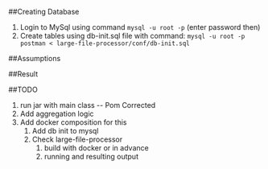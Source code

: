 ##Creating Database
1. Login to MySql using command `mysql -u root -p` (enter password then)
2. Create tables using db-init.sql file with command: `mysql -u root -p postman < large-file-processor/conf/db-init.sql`



##Assumptions


##Result


##TODO
1. run jar with main class -- Pom Corrected
2. Add aggregation logic
3. Add docker composition for this
    1. Add db init to mysql
    2. Check large-file-processor
        1. build with docker or in advance
        2. running and resulting output